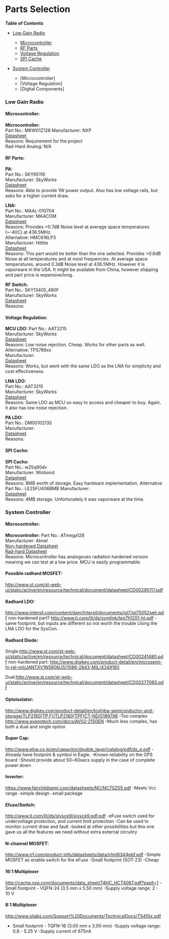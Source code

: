 # Parts Selection  
**Table of Contents**
* [Low Gain Radio](https://github.com/oresat/low-gain-radio/blob/master/Parts_Selection.md#low-gain-radio)    
  * [Microcontroller](https://github.com/oresat/low-gain-radio/blob/master/Parts_Selection.md#microcontroller)   
  * [RF Parts](https://github.com/oresat/low-gain-radio/blob/master/Parts_Selection.md#rf-parts)  
  * [Voltage Regulation](https://github.com/oresat/low-gain-radio/blob/master/Parts_Selection.md#voltage-regulation)  
  * [SPI Cache](https://github.com/oresat/low-gain-radio/blob/master/Parts_Selection.md#spi-cache)  
  
* [System Controller](https://github.com/oresat/low-gain-radio/blob/master/Parts_Selection.md#system-controller)   
  * [Microcontroller]  
  * [Voltage Regulation]  
  * [Digital Components]  


### Low Gain Radio 

#### Microcontroller:
**Microcontroller:**    
Part No.: MKW01Z128 
Manufacturer: NXP  
[Datasheet](http://cache.nxp.com/files/microcontrollers/doc/data_sheet/MKW01Z128.pdf)  
Reasons: Requirement for the project  
Rad-Hard Analog: N/A  
  
#### RF Parts:  
  
**PA:**  
Part No.: SKY65116  
Manufacturer: SkyWorks  
[Datasheet](http://www.skyworksinc.com/uploads/documents/SKY65116_200510I.pdf)  
Reasons: Able to provide 1W power output. Also has low voltage rails, but asks for a higher current draw.    
  
**LNA:**  
Part No.: MAAL-010704  
Manufacturer: MAACOM  
[Datasheet](http://cdn.macom.com/datasheets/MAAL-010704.pdf)  
Reasons: Provides >0.7dB Noise level at average space temperatures (~-40C) at 436.5MHz.  
Alternative: HMC616LP3  
Manufacturer: Hittite  
[Datasheet](http://www.radiant.su/other/hittite/pdf/hmc616lp3.pdf)  
Reasons: This part would be better than the one selected. Provides >0.6dB Noise at all temperatures and at most frequencies. At average space temperatures, around 0.3dB Noise level at 436.5MHz. However it is vaporware in the USA. It might be available from China, however shipping and part price is expensive/long.  

**RF Switch:**  
Part No.: SKY13405_490F  
Manufacturer: SkyWorks  
[Datasheet](http://www.skyworksinc.com/uploads/documents/SKY13405_490LF_201609I.pdf)  
Reasons:  

#### Voltage Regulation:
**MCU LDO:**
Part No.: AAT3215  
Manufacturer: SkyWorks  
[Datasheet](http://www.skyworksinc.com/uploads/documents/AAT3215_202408B.pdf)  
Reasons: Low noise rejection. Cheap. Works for other parts as well. 
Alternative: TPS789xx  
Manufacturer:  
[Datasheet](http://www.mouser.com/ds/2/405/tps789-558350.pdf)  
Reasons: Works, but went with the same LDO as the LNA for simplicity and cost effectiveness.  
  
**LNA LDO:**  
Part No.: AAT3215  
Manufacturer: SkyWorks  
[Datasheet](http://www.skyworksinc.com/uploads/documents/AAT3215_202408B.pdf)  
Reasons: Same LDO as MCU so easy to access and cheaper to buy. Again, it also has low noise rejection.  
  
**PA LDO:**  
Part No.: DM00102135  
Manufacturer:     
[Datasheet](http://www.st.com/web/en/resource/technical/document/datasheet/DM00102135.pdf)  
Reasons:  


#### SPI Cache:  
**SPI Cache:**  
Part No.: w25q80dv  
Manufacturer: Winbond  
[Datasheet](http://www.winbond-usa.com/resource-files/w25q80dv_revf_02112015.pdf)  
Reasons: 8MB worth of storage. Easy hardware implementation. 
Alternative   
Part No.: LE25FU406BMB 
Manufacturer:  
[Datasheet](http://media.digikey.com/pdf/Data%20Sheets/ON%20Semiconductor%20PDFs/LE25FU406B.pdf)  
Reasons: 4MB storage. Unfortunately it was vaporware at the time. 
  

### System Controller

#### Microcontroller:  
**Microcontroller:** 
Part No.: ATmega128  
Manufacturer: Atmel  
[Non-hardened Datasheet](http://www.atmel.com/images/doc2467.pdf)  
[Rad-hard Datasheet](http://aerosupport.atmel.com/Atmel/doc41036S.pdf)  
Reasons: Microcontroller has analogoues radiation hardened version meaning we can test at a low price. MCU is easily programmable.  
  

#### Possible radhard MOSFET:
<http://www.st.com/st-web-ui/static/active/en/resource/technical/document/datasheet/CD00295117.pdf>

#### Radhard LDO:
<http://www.intersil.com/content/dam/Intersil/documents/isl7/isl75052seh.pdf>
non-hardened part? <http://www.ti.com/lit/ds/symlink/tps7h1201-ht.pdf>
-same footprint, but inputs are different so not worth the trouble
Using the LNA LDO for the SysCon.

#### Radhard Diode:
Single:http://www.st.com/st-web-ui/static/active/en/resource/technical/document/datasheet/CD00241480.pdf
non-hardened part: http://www.digikey.com/product-detail/en/microsemi-hi-rel-mil/JANTXV1N5806US/1086-2843-MIL/4349180

Dual:http://www.st.com/st-web-ui/static/active/en/resource/technical/document/datasheet/CD00277085.pdf

#### Optoisolator:
<http://www.digikey.com/product-detail/en/toshiba-semiconductor-and-storage/TLP2160(TP,F)/TLP2160(TPF)CT-ND/5189796>
-Too complex
<http://www.avagotech.com/docs/AV02-2150EN>
-Much less complex, has both a dual and single option

#### Super Cap:
<http://www.elna.co.jp/en/capacitor/double_layer/catalog/pdf/ds_e.pdf>
-Already have footprint & symbol in Eagle.
-Known reliability on the GPS board
-Should provide about 50~60secs supply in the case of complete power down

#### Inverter:
<https://www.fairchildsemi.com/datasheets/NC/NC7SZ05.pdf>
-Meets Vcc range
-simple design
-small package

#### Efuse/Switch:
<http://www.ti.com/lit/ds/slvsce9/slvsce9.pdf.pdf>
-eFuse switch used for undervoltage protection, and current limit protection
-Can be used to monitor current draw and fault
-looked at other possibilities but this one gave us all the features we need without extra external circuitry

#### N-channel MOSFET:
<http://www.irf.com/product-info/datasheets/data/irlml6344pbf.pdf>
-Simple MOSFET as enable switch for the eFuse
-Small footprint (SOT-23) 
-Cheap

#### 16:1 Multiplexer
<http://cache.nxp.com/documents/data_sheet/74HC_HCT4067.pdf?pspll=1>
-Small footprint - VQFN-24 (3.5 mm x 5.50 mm)
-Supply voltage range: 2 - 10 V

#### 8:1 Multiplexer
<http://www.silabs.com/Support%20Documents/TechnicalDocs/TS410x.pdf>
- Small footprint - TQFN-16 (3.00 mm x 3.00 mm)
-Supply voltage range: 0.8 - 5.25 V
-Supply current of 675nA

